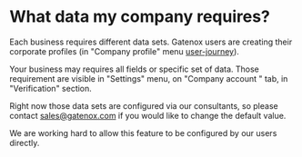 # What data my company requires?

Each business requires different data sets. Gatenox users are creating their corporate profiles (in "Company profile" menu [user-journey](../../gatenox-guide/user-journey/ "mention")).

Your business may requires all fields or specific set of data. Those requirement are visible in "Settings" menu, on "Company account " tab, in "Verification" section.

Right now those data sets are configured via our consultants, so please contact [sales@gatenox.com](mailto:sales@gatenox.com) if you would like to change the default value.

We are working hard to allow this feature to be configured by our users directly.
